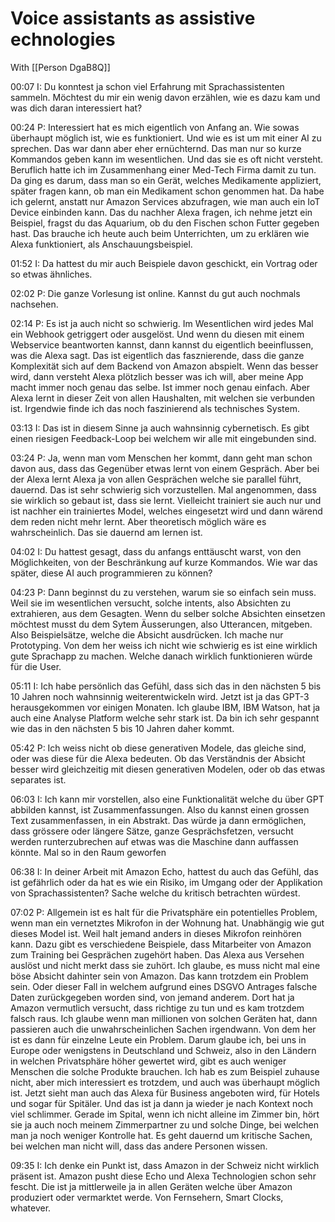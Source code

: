 
# Voice assistants as assistive echnologies

With [[Person DgaB8Q]]

00:07 I: Du konntest ja schon viel Erfahrung mit Sprachassistenten sammeln. Möchtest du mir ein wenig davon erzählen, wie es dazu kam und was dich daran interessiert hat?

00:24 P: Interessiert hat es mich eigentlich von Anfang an. Wie sowas überhaupt möglich ist, wie es funktioniert. Und wie es ist um mit einer AI zu sprechen. Das war dann aber eher ernüchternd. Das man nur so kurze Kommandos geben kann im wesentlichen. Und das sie es oft nicht versteht. Beruflich hatte ich im Zusammenhang einer Med-Tech Firma damit zu tun. Da ging es darum, dass man so ein Gerät, welches Medikamente appliziert, später fragen kann, ob man ein Medikament schon genommen hat. Da habe ich gelernt, anstatt nur Amazon Services abzufragen, wie man auch ein IoT Device einbinden kann. Das du nachher Alexa fragen, ich nehme jetzt ein Beispiel, fragst du das Aquarium, ob du den Fischen schon Futter gegeben hast. Das brauche ich heute auch beim Unterrichten, um zu erklären wie Alexa funktioniert, als Anschauungsbeispiel.

01:52 I: Da hattest du mir auch Beispiele davon geschickt, ein Vortrag oder so etwas ähnliches.

02:02 P: Die ganze Vorlesung ist online. Kannst du gut auch nochmals nachsehen.

02:14 P: Es ist ja auch nicht so schwierig. Im Wesentlichen wird jedes Mal ein Webhook getriggert oder ausgelöst. Und wenn du diesen mit einem Webservice beantworten kannst, dann kannst du eigentlich beeinflussen, was die Alexa sagt. Das ist eigentlich das fasznierende, dass die ganze Komplexität sich auf dem Backend von Amazon abspielt. Wenn das besser wird, dann versteht Alexa plötzlich besser was ich will, aber meine App macht immer noch genau das selbe. Ist immer noch genau einfach. Aber Alexa lernt in dieser Zeit von allen Haushalten, mit welchen sie verbunden ist. Irgendwie finde ich das noch faszinierend als technisches System.

03:13 I: Das ist in diesem Sinne ja auch wahnsinnig cybernetisch. Es gibt einen riesigen Feedback-Loop bei welchem wir alle mit eingebunden sind.

03:24 P: Ja, wenn man vom Menschen her kommt, dann geht man schon davon aus, dass das Gegenüber etwas lernt von einem Gespräch. Aber bei der Alexa lernt Alexa ja von allen Gesprächen welche sie parallel führt, dauernd. Das ist sehr schwierig sich vorzustellen. Mal angenommen, dass sie wirklich so gebaut ist, dass sie lernt. Vielleicht trainiert sie auch nur und ist nachher ein trainiertes Model, welches eingesetzt wird und dann wärend dem reden nicht mehr lernt. Aber theoretisch möglich wäre es wahrscheinlich. Das sie dauernd am lernen ist.

04:02 I: Du hattest gesagt, dass du anfangs enttäuscht warst, von den Möglichkeiten, von der Beschränkung auf kurze Kommandos. Wie war das später, diese AI auch programmieren zu können?

04:23 P: Dann beginnst du zu verstehen, warum sie so einfach sein muss. Weil sie im wesentlichen versucht, solche intents, also Absichten zu extrahieren, aus dem Gesagten. Wenn du selber solche Absichten einsetzen möchtest musst du dem Sytem Äusserungen, also Utterancen, mitgeben. Also Beispielsätze, welche die Absicht ausdrücken. Ich mache nur Prototyping. Von dem her weiss ich nicht wie schwierig es ist eine wirklich gute Sprachapp zu machen. Welche danach wirklich funktionieren würde für die User.

05:11 I: Ich habe persönlich das Gefühl, dass sich das in den nächsten 5 bis 10 Jahren noch wahnsinnig weiterentwickeln wird. Jetzt ist ja das GPT-3 herausgekommen vor einigen Monaten. Ich glaube IBM, IBM Watson, hat ja auch eine Analyse Platform welche sehr stark ist. Da bin ich sehr gespannt wie das in den nächsten 5 bis 10 Jahren daher kommt. 

05:42 P: Ich weiss nicht ob diese generativen Modele, das gleiche sind, oder was diese für die Alexa bedeuten. Ob das Verständnis der Absicht besser wird gleichzeitig mit diesen generativen Modelen, oder ob das etwas separates ist.

06:03 I: Ich kann mir vorstellen, also eine Funktionalität welche du über GPT abbilden kannst, ist Zusammenfassungen. Also du kannst einen grossen Text zusammenfassen, in ein Abstrakt. Das würde ja dann ermöglichen, dass grössere oder längere Sätze, ganze Gesprächsfetzen, versucht werden runterzubrechen auf etwas was die Maschine dann auffassen könnte. Mal so in den Raum geworfen

06:38 I: In deiner Arbeit mit Amazon Echo, hattest du auch das Gefühl, das ist gefährlich oder da hat es wie ein Risiko, im Umgang oder der Applikation von Sprachassistenten? Sache welche du kritisch betrachten würdest.

07:02 P: Allgemein ist es halt für die Privatsphäre ein potentielles Problem, wenn man ein vernetztes Mikrofon in der Wohnung hat. Unabhängig wie gut dieses Model ist. Weil halt jemand anders in dieses Mikrofon reinhören kann. Dazu gibt es verschiedene Beispiele, dass Mitarbeiter von Amazon zum Training bei Gesprächen zugehört haben. Das Alexa aus Versehen auslöst und nicht merkt dass sie zuhört. Ich glaube, es muss nicht mal eine böse Absicht dahinter sein von Amazon. Das kann trotzdem ein Problem sein. Oder dieser Fall in welchem aufgrund eines DSGVO Antrages falsche Daten zurückgegeben worden sind, von jemand anderem. Dort hat ja Amazon vermutlich versucht, dass richtige zu tun und es kam trotzdem falsch raus. Ich glaube wenn man millionen von solchen Geräten hat, dann passieren auch die unwahrscheinlichen Sachen irgendwann. Von dem her ist es dann für einzelne Leute ein Problem. Darum glaube ich, bei uns in Europe oder wenigstens in Deutschland und Schweiz, also in den Ländern in welchen Privatsphäre höher gewertet wird, gibt es auch weniger Menschen die solche Produkte brauchen. Ich hab es zum Beispiel zuhause nicht, aber mich interessiert es trotzdem, und auch was überhaupt möglich ist. Jetzt sieht man auch das Alexa für Business angeboten wird, für Hotels und sogar für Spitäler. Und das ist ja dann ja wieder je nach Kontext noch viel schlimmer. Gerade im Spital, wenn ich nicht alleine im Zimmer bin, hört sie ja auch noch meinem Zimmerpartner zu und solche Dinge, bei welchen man ja noch weniger Kontrolle hat. Es geht dauernd um kritische Sachen, bei welchen man nicht will, dass das andere Personen wissen.

09:35 I: Ich denke ein Punkt ist, dass Amazon in der Schweiz nicht wirklich präsent ist. Amazon pusht diese Echo und Alexa Technologien schon sehr fescht. Die ist ja mittlerweile ja in allen Geräten welche über Amazon produziert oder vermarktet werde. Von Fernsehern, Smart Clocks, whatever.